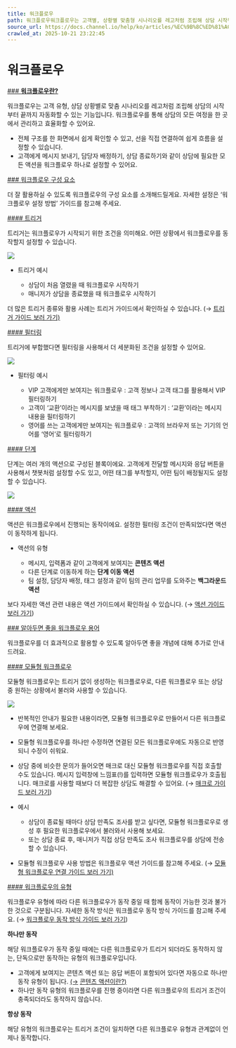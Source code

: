 ```yaml
---
title: 워크플로우
path: 워크플로우워크플로우는 고객별, 상황별 맞춤형 시나리오를 레고처럼 조립해 상담 시작부터 끝까지 자동화할 수 있는 강력한 기능입니다. 맞춤형 시나리오와 AI를 통해 고객 경험과 상담 자동 처리를 모두 책임집니다.11개의 아티클 > 워크플로우란?워크플로우의 기본 개념과 핵심 구성 요성에 대해 알아보아요.3개의 아티클 > 워크플로우워크플로우에서 활용되는 개념과 용어를 확인해보세요.
source_url: https://docs.channel.io/help/ko/articles/%EC%9B%8C%ED%81%AC%ED%94%8C%EB%A1%9C%EC%9A%B0-b606de76
crawled_at: 2025-10-21 23:22:45
---
```


# 워크플로우

[### **워크플로우란?**](#워크플로우란?)

워크플로우는 고객 유형, 상담 상황별로 맞춤 시나리오를 레고처럼 조립해 상담의 시작부터 끝까지 자동화할 수 있는 기능입니다. 워크플로우를 통해 상담의 모든 여정을 한 곳에서 관리하고 효율화할 수 있어요.

* 전체 구조를 한 화면에서 쉽게 확인할 수 있고, 선을 직접 연결하여 쉽게 흐름을 설정할 수 있습니다.
* 고객에게 메시지 보내기, 담당자 배정하기, 상담 종료하기와 같이 상담에 필요한 모든 액션을 워크플로우 하나로 설정할 수 있어요.

[### 워크플로우 구성 요소](#워크플로우-구성-요소)

더 잘 활용하실 수 있도록 워크플로우의 구성 요소를 소개해드릴게요. 자세한 설정은 ‘워크플로우 설정 방법’ 가이드를 참고해 주세요.

[#### 트리거](#트리거)

트리거는 워크플로우가 시작되기 위한 조건을 의미해요. 어떤 상황에서 워크플로우를 동작할지 설정할 수 있습니다.

![](https://cf.channel.io/document/spaces/6/articles/149578/revisions/261903/usermedia/68091a01b8641d74f7b2)

* 트리거 예시

  * 상담이 처음 열렸을 때 워크플로우 시작하기
  * 매니저가 상담을 종료했을 때 워크플로우 시작하기

더 많은 트리거 종류와 활용 사례는 트리거 가이드에서 확인하실 수 있습니다. (→ [트리거 가이드 보러 가기)](https://docs.channel.io/help/ko/articles/%ED%8A%B8%EB%A6%AC%EA%B1%B0-2184bbc0)

[#### 필터링](#필터링)

트리거에 부합했다면 필터링을 사용해서 더 세분화된 조건을 설정할 수 있어요.

![](https://cf.channel.io/document/spaces/6/articles/149578/revisions/261903/usermedia/68091a10241aa2db3fe1)

* 필터링 예시

  * VIP 고객에게만 보여지는 워크플로우 : 고객 정보나 고객 태그를 활용해서 VIP 필터링하기
  * 고객이 ‘교환’이라는 메시지를 보냈을 때 태그 부착하기 : ‘교환’이라는 메시지 내용을 필터링하기
  * 영어를 쓰는 고객에게만 보여지는 워크플로우 : 고객의 브라우저 또는 기기의 언어를 ‘영어’로 필터링하기

[#### 단계](#단계)

단계는 여러 개의 액션으로 구성된 블록이에요. 고객에게 전달할 메시지와 응답 버튼을 사용해서 챗봇처럼 설정할 수도 있고, 어떤 태그를 부착할지, 어떤 팀이 배정될지도 설정할 수 있습니다.

![](https://cf.channel.io/document/spaces/6/articles/149578/revisions/261903/usermedia/68091a1e914f102109a9)

[#### 액션](#액션)

액션은 워크플로우에서 진행되는 동작이에요. 설정한 필터링 조건이 만족되었다면 액션이 동작하게 됩니다.

* 액션의 유형

  * 메시지, 입력폼과 같이 고객에게 보여지는 **콘텐츠 액션**
  * 다른 단계로 이동하게 하는 **단계 이동 액션**
  * 팀 설정, 담당자 배정, 태그 설정과 같이 팀의 관리 업무를 도와주는 **백그라운드 액션**

보다 자세한 액션 관련 내용은 액션 가이드에서 확인하실 수 있습니다. (→ [액션 가이드 보러 가기](https://docs.channel.io/help/ko/articles/%EC%95%A1%EC%85%98-33ffa757))

[### 알아두면 좋을 워크플로우 용어](#알아두면-좋을-워크플로우-용어)

워크플로우를 더 효과적으로 활용할 수 있도록 알아두면 좋을 개념에 대해 추가로 안내드려요.

[#### 모듈형 워크플로우](#모듈형-워크플로우)

모듈형 워크플로우는 트리거 없이 생성하는 워크플로우로, 다른 워크플로우 또는 상담 중 원하는 상황에서 불러와 사용할 수 있습니다.

![](https://cf.channel.io/document/spaces/6/articles/149578/revisions/261903/usermedia/68091a303b677f704bfd)

* 반복적인 안내가 필요한 내용이라면, 모듈형 워크플로우로 만들어서 다른 워크플로우에 연결해 보세요.
* 모듈형 워크플로우를 하나만 수정하면 연결된 모든 워크플로우에도 자동으로 반영되니 수정이 쉬워요.
* 상담 중에 비슷한 문의가 들어오면 매크로 대신 모듈형 워크플로우를 직접 호출할 수도 있습니다. 메시지 입력창에 느낌표(!)를 입력하면 모듈형 워크플로우가 호출됩니다. 매크로를 사용할 때보다 더 복잡한 상담도 해결할 수 있어요. (→ [매크로 가이드 보러 가기](https://docs.channel.io/help/ko/articles/a5905ef6-%EB%A7%A4%ED%81%AC%EB%A1%9C))
* 예시

  * 상담이 종료될 때마다 상담 만족도 조사를 받고 싶다면, 모듈형 워크플로우로 생성 후 필요한 워크플로우에서 불러와서 사용해 보세요.
  * 또는 상담 종료 후, 매니저가 직접 상담 만족도 조사 워크플로우를 상담에 전송할 수 있습니다.
* 모듈형 워크플로우 사용 방법은 워크플로우 액션 가이드를 참고해 주세요. (→ [모듈형 워크플로우 연결 가이드 보러 가기)](https://docs.channel.io/help/ko/articles/%EB%AA%A8%EB%93%88%ED%98%95-%EC%9B%8C%ED%81%AC%ED%94%8C%EB%A1%9C%EC%9A%B0-7f06f167)

[#### 워크플로우의 유형](#워크플로우의-유형)

워크플로우 유형에 따라 다른 워크플로우가 동작 중일 때 함께 동작이 가능한 것과 불가한 것으로 구분됩니다. 자세한 동작 방식은 워크플로우 동작 방식 가이드를 참고해 주세요. (→ [워크플로우 동작 방식 가이드 보러 가기](https://docs.channel.io/help/ko/articles/fe5074f8-%EC%9B%8C%ED%81%AC%ED%94%8C%EB%A1%9C%EC%9A%B0-%EB%AA%A9%EB%A1%9D#%EC%9B%8C%ED%81%AC%ED%94%8C%EB%A1%9C%EC%9A%B0-%EB%8F%99%EC%9E%91-%EB%B0%A9%EC%8B%9D))

**하나만 동작**

해당 워크플로우가 동작 중일 때에는 다른 워크플로우가 트리거 되더라도 동작하지 않는, 단독으로만 동작하는 유형의 워크플로우입니다.

* 고객에게 보여지는 콘텐츠 액션 또는 응답 버튼이 포함되어 있다면 자동으로 하나만 동작 유형이 됩니다. [(→](https://docs.channel.io/help/ko/articles/%EC%95%A1%EC%85%98-33ffa757#%EC%BD%98%ED%85%90%EC%B8%A0-%EC%95%A1%EC%85%98) [콘텐츠 액션이란?](https://docs.channel.io/help/ko/articles/%EC%95%A1%EC%85%98-33ffa757#%EC%BD%98%ED%85%90%EC%B8%A0-%EC%95%A1%EC%85%98)[)](https://docs.channel.io/help/ko/articles/%EC%95%A1%EC%85%98-33ffa757#%EC%BD%98%ED%85%90%EC%B8%A0-%EC%95%A1%EC%85%98)
* 하나만 동작 유형의 워크플로우를 진행 중이라면 다른 워크플로우의 트리거 조건이 충족되더라도 동작하지 않습니다.

**항상 동작**

해당 유형의 워크플로우는 트리거 조건이 일치하면 다른 워크플로우 유형과 관계없이 언제나 동작합니다.